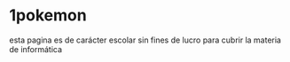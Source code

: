 # 1pokemon
esta pagina es de carácter escolar sin fines de lucro para cubrir la materia de informática
